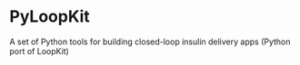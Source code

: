 # PyLoopKit
A set of Python tools for building closed-loop insulin delivery apps (Python port of LoopKit)
